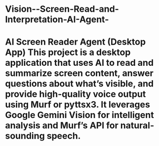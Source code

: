 # Vision--Screen-Read-and-Interpretation-AI-Agent-
# AI Screen Reader Agent (Desktop App)  This project is a desktop application that uses AI to read and summarize screen content, answer questions about what’s visible, and provide high-quality voice output using Murf or pyttsx3. It leverages Google Gemini Vision for intelligent analysis and Murf’s API for natural-sounding speech.
